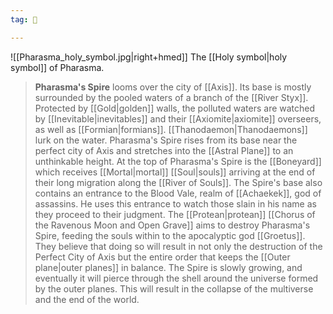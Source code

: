 ```yaml
---
tag: 🏰

---
```

![[Pharasma_holy_symbol.jpg|right+hmed]] 
 The [[Holy symbol|holy symbol]] of Pharasma.
> **Pharasma's Spire** looms over the city of [[Axis]]. Its base is mostly surrounded by the pooled waters of a branch of the [[River Styx]]. Protected by [[Gold|golden]] walls, the polluted waters are watched by [[Inevitable|inevitables]] and their [[Axiomite|axiomite]] overseers, as well as [[Formian|formians]]. [[Thanodaemon|Thanodaemons]] lurk on the water. Pharasma's Spire rises from its base near the perfect city of Axis and stretches into the [[Astral Plane]] to an unthinkable height. At the top of Pharasma's Spire is the [[Boneyard]] which receives [[Mortal|mortal]] [[Soul|souls]] arriving at the end of their long migration along the [[River of Souls]].
> The Spire's base also contains an entrance to the Blood Vale, realm of [[Achaekek]], god of assassins. He uses this entrance to watch those slain in his name as they proceed to their judgment.
> The [[Protean|protean]] [[Chorus of the Ravenous Moon and Open Grave]] aims to destroy Pharasma's Spire, feeding the souls within to the apocalyptic god [[Groetus]]. They believe that doing so will result in not only the destruction of the Perfect City of Axis but the entire order that keeps the [[Outer plane|outer planes]] in balance.
> The Spire is slowly growing, and eventually it will pierce through the shell around the universe formed by the outer planes. This will result in the collapse of the multiverse and the end of the world.







